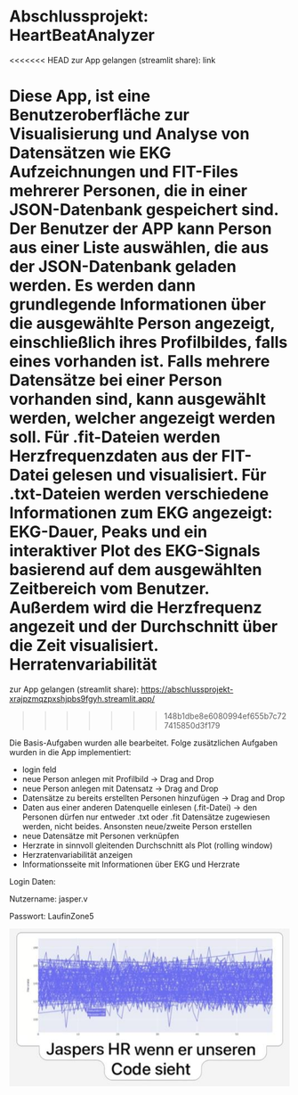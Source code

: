 # Abschlussprojekt: HeartBeatAnalyzer
<<<<<<< HEAD
zur App gelangen (streamlit share): link

Diese App, ist eine Benutzeroberfläche zur Visualisierung und Analyse von Datensätzen wie EKG Aufzeichnungen und FIT-Files mehrerer Personen, die in einer JSON-Datenbank gespeichert sind. 
Der Benutzer der APP kann Person aus einer Liste auswählen, die aus der JSON-Datenbank geladen werden. Es werden dann grundlegende Informationen über die ausgewählte Person angezeigt, einschließlich ihres Profilbildes, falls eines vorhanden ist.
Falls mehrere Datensätze bei einer Person vorhanden sind, kann ausgewählt werden, welcher angezeigt werden soll.
Für .fit-Dateien werden Herzfrequenzdaten aus der FIT-Datei gelesen und visualisiert.
Für .txt-Dateien werden verschiedene Informationen zum EKG angezeigt: EKG-Dauer, Peaks und ein interaktiver Plot des EKG-Signals basierend auf dem ausgewählten Zeitbereich vom Benutzer.
Außerdem wird die Herzfrequenz angezeit und der Durchschnitt über die Zeit visualisiert. Herratenvariabilität 
=======
zur App gelangen (streamlit share): https://abschlussprojekt-xrajpzmqzpxshjpbs9fgyh.streamlit.app/
>>>>>>> 148b1dbe8e6080994ef655b7c727415850d3f179

Die Basis-Aufgaben wurden alle bearbeitet. Folge zusätzlichen Aufgaben wurden in die App implementiert:
- login feld 
- neue Person anlegen mit Profilbild  -> Drag and Drop
- neue Person anlegen mit Datensatz -> Drag and Drop
- Datensätze zu bereits erstellten Personen hinzufügen -> Drag and Drop
- Daten aus einer anderen Datenquelle einlesen (.fit-Datei) 
    -> den Personen dürfen nur entweder .txt oder .fit Datensätze zugewiesen werden, nicht beides. Ansonsten neue/zweite Person erstellen
- neue Datensätze mit Personen verknüpfen
- Herzrate in sinnvoll gleitenden Durchschnitt als Plot (rolling window)
- Herzratenvariabilität anzeigen
- Informationsseite mit Informationen über EKG und Herzrate 

Login Daten:

Nutzername: jasper.v

Passwort: LaufinZone5

![Screenshot](sticker.jpg)
